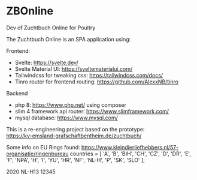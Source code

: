 # ZBOnline
Dev of Zuchtbuch Online for Poultry

The Zuchtbuch Online is an SPA application using:

Frontend:
* Svelte: https://svelte.dev/
* Svelte Material UI: https://sveltematerialui.com/
* Tailwindcss for tweaking css: https://tailwindcss.com/docs/
* Tinro router for frontend routing: https://github.com/AlexxNB/tinro
 
Backend
* php 8: https://www.php.net/ using composer
* slim 4 framework api router: https://www.slimframework.com/
* mysql database: https://www.mysql.com/

This is a re-engineering project based on the prototype:  
https://kv-emsland-grafschaftbentheim.de/zuchtbuch/

Some info on EU Rings found:
https://www.kleindierliefhebbers.nl/57-organisatie/ringenbureau
countries = [ 'A', 'B', 'BIH', 'CH', 'CZ', 'D', 'DR', 'E', 'F', 'NPA', 'H', 'I', 'YU', 'HR', 'NF', 'NL-H', 'P', 'SK', 'SLO' ];

2020 NL-H13 12345

 



